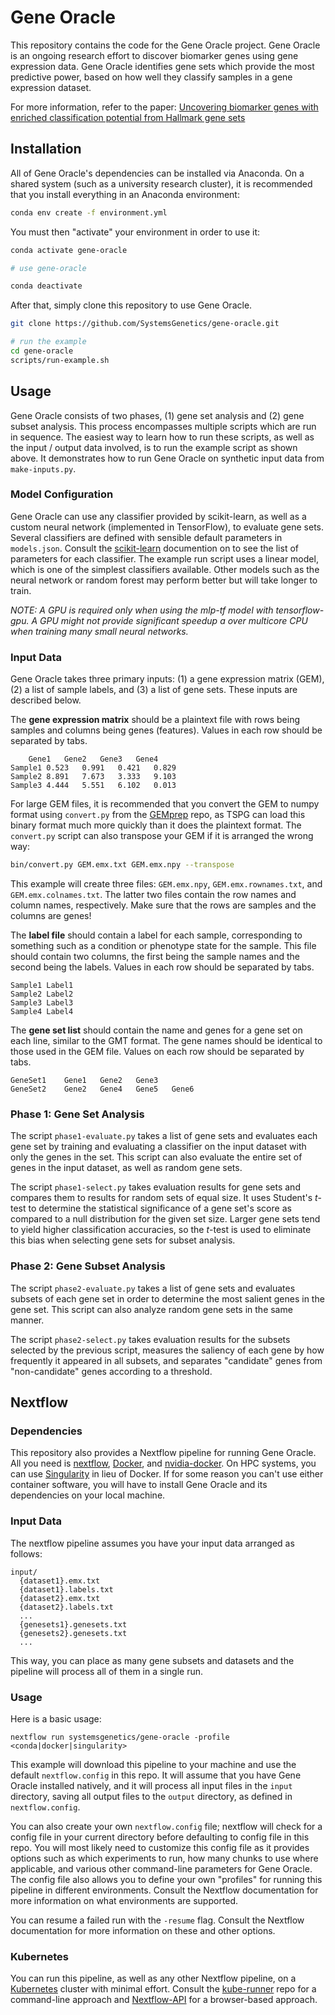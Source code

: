 # Gene Oracle

This repository contains the code for the Gene Oracle project. Gene Oracle is an ongoing research effort to discover biomarker genes using gene expression data. Gene Oracle identifies gene sets which provide the most predictive power, based on how well they classify samples in a gene expression dataset.

For more information, refer to the paper: [Uncovering biomarker genes with enriched classification potential from Hallmark gene sets](https://www.nature.com/articles/s41598-019-46059-1)

## Installation

All of Gene Oracle's dependencies can be installed via Anaconda. On a shared system (such as a university research cluster), it is recommended that you install everything in an Anaconda environment:

```bash
conda env create -f environment.yml
```

You must then "activate" your environment in order to use it:
```bash
conda activate gene-oracle

# use gene-oracle

conda deactivate
```

After that, simply clone this repository to use Gene Oracle.
```bash
git clone https://github.com/SystemsGenetics/gene-oracle.git

# run the example
cd gene-oracle
scripts/run-example.sh
```

## Usage

Gene Oracle consists of two phases, (1) gene set analysis and (2) gene subset analysis. This process encompasses multiple scripts which are run in sequence. The easiest way to learn how to run these scripts, as well as the input / output data involved, is to run the example script as shown above. It demonstrates how to run Gene Oracle on synthetic input data from `make-inputs.py`.

### Model Configuration

Gene Oracle can use any classifier provided by scikit-learn, as well as a custom neural network (implemented in TensorFlow), to evaluate gene sets. Several classifiers are defined with sensible default parameters in `models.json`. Consult the [scikit-learn](https://scikit-learn.org/stable/supervised_learning.html#supervised-learning) documention on to see the list of parameters for each classifier. The example run script uses a linear model, which is one of the simplest classifiers available. Other models such as the neural network or random forest may perform better but will take longer to train.

_NOTE: A GPU is required only when using the mlp-tf model with tensorflow-gpu. A GPU might not provide significant speedup a over multicore CPU when training many small neural networks._

### Input Data

Gene Oracle takes three primary inputs: (1) a gene expression matrix (GEM), (2) a list of sample labels, and (3) a list of gene sets. These inputs are described below.

The __gene expression matrix__ should be a plaintext file with rows being samples and columns being genes (features). Values in each row should be separated by tabs.
```
	Gene1	Gene2	Gene3	Gene4
Sample1	0.523	0.991	0.421	0.829
Sample2	8.891	7.673	3.333	9.103
Sample3	4.444	5.551	6.102	0.013
```

For large GEM files, it is recommended that you convert the GEM to numpy format using `convert.py` from the [GEMprep](https://github.com/SystemsGenetics/GEMprep) repo, as TSPG can load this binary format much more quickly than it does the plaintext format. The `convert.py` script can also transpose your GEM if it is arranged the wrong way:
```bash
bin/convert.py GEM.emx.txt GEM.emx.npy --transpose
```

This example will create three files: `GEM.emx.npy`, `GEM.emx.rownames.txt`, and `GEM.emx.colnames.txt`. The latter two files contain the row names and column names, respectively. Make sure that the rows are samples and the columns are genes!

The __label file__ should contain a label for each sample, corresponding to something such as a condition or phenotype state for the sample. This file should contain two columns, the first being the sample names and the second being the labels. Values in each row should be separated by tabs.
```
Sample1	Label1
Sample2	Label2
Sample3	Label3
Sample4	Label4
```

The __gene set list__ should contain the name and genes for a gene set on each line, similar to the GMT format. The gene names should be identical to those used in the GEM file. Values on each row should be separated by tabs.
```
GeneSet1	Gene1	Gene2	Gene3
GeneSet2	Gene2	Gene4	Gene5	Gene6
```

### Phase 1: Gene Set Analysis

The script `phase1-evaluate.py` takes a list of gene sets and evaluates each gene set by training and evaluating a classifier on the input dataset with only the genes in the set. This script can also evaluate the entire set of genes in the input dataset, as well as random gene sets.

The script `phase1-select.py` takes evaluation results for gene sets and compares them to results for random sets of equal size. It uses Student's _t_-test to determine the statistical significance of a gene set's score as compared to a null distribution for the given set size. Larger gene sets tend to yield higher classification accuracies, so the _t_-test is used to eliminate this bias when selecting gene sets for subset analysis.

### Phase 2: Gene Subset Analysis

The script `phase2-evaluate.py` takes a list of gene sets and evaluates subsets of each gene set in order to determine the most salient genes in the gene set. This script can also analyze random gene sets in the same manner.

The script `phase2-select.py` takes evaluation results for the subsets selected by the previous script, measures the saliency of each gene by how frequently it appeared in all subsets, and separates "candidate" genes from "non-candidate" genes according to a threshold.

## Nextflow

### Dependencies

This repository also provides a Nextflow pipeline for running Gene Oracle. All you need is [nextflow](https://nextflow.io/), [Docker](https://docker.com/), and [nvidia-docker](https://github.com/NVIDIA/nvidia-docker). On HPC systems, you can use [Singularity](https://www.sylabs.io/singularity/) in lieu of Docker. If for some reason you can't use either container software, you will have to install Gene Oracle and its dependencies on your local machine.

### Input Data

The nextflow pipeline assumes you have your input data arranged as follows:
```
input/
  {dataset1}.emx.txt
  {dataset1}.labels.txt
  {dataset2}.emx.txt
  {dataset2}.labels.txt
  ...
  {genesets1}.genesets.txt
  {genesets2}.genesets.txt
  ...
```

This way, you can place as many gene subsets and datasets and the pipeline will process all of them in a single run.

### Usage

Here is a basic usage:
```
nextflow run systemsgenetics/gene-oracle -profile <conda|docker|singularity>
```

This example will download this pipeline to your machine and use the default `nextflow.config` in this repo. It will assume that you have Gene Oracle installed natively, and it will process all input files in the `input` directory, saving all output files to the `output` directory, as defined in `nextflow.config`.

You can also create your own `nextflow.config` file; nextflow will check for a config file in your current directory before defaulting to config file in this repo. You will most likely need to customize this config file as it provides options such as which experiments to run, how many chunks to use where applicable, and various other command-line parameters for Gene Oracle. The config file also allows you to define your own "profiles" for running this pipeline in different environments. Consult the Nextflow documentation for more information on what environments are supported.

You can resume a failed run with the `-resume` flag. Consult the Nextflow documentation for more information on these and other options.

### Kubernetes

You can run this pipeline, as well as any other Nextflow pipeline, on a [Kubernetes](https://kubernetes.io/) cluster with minimal effort. Consult the [kube-runner](https://github.com/SystemsGenetics/kube-runner) repo for a command-line approach and [Nextflow-API](https://github.com/SciDAS/nextflow-api) for a browser-based approach.
